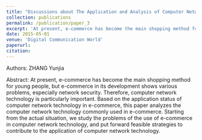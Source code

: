 ```yaml
---
title: "Discussions about The Application and Analysis of Computer Network on E-Commerce"
collection: publications
permalink: /publication/paper_3
excerpt: 'At present, e-commerce has become the main shopping method for young people, but e-commerce in its development shows various problems, especially network security. Therefore, computer network technology is particularly important. Based on the application status of computer network technology in e-commerce, this paper analyzes the computer network technology commonly used in e-commerce. Starting from the actual situation, we study the problems of the use of e-commerce in computer network technology, and put forward feasible strategies to contribute to the application of computer network technology.'
date: 2015-05-01
venue: 'Digital Communication World'
paperurl: 
citation: 
---
```


Authors: ZHANG Yunjia

Abstract: At present, e-commerce has become the main shopping method for young people, but e-commerce in its development shows various problems, especially network security. Therefore, computer network technology is particularly important. Based on the application status of computer network technology in e-commerce, this paper analyzes the computer network technology commonly used in e-commerce. Starting from the actual situation, we study the problems of the use of e-commerce in computer network technology, and put forward feasible strategies to contribute to the application of computer network technology.

